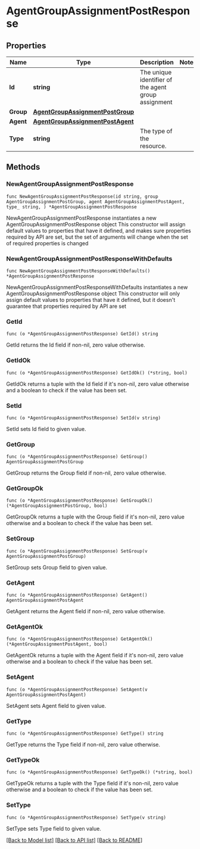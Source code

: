 # AgentGroupAssignmentPostResponse

## Properties

Name | Type | Description | Notes
------------ | ------------- | ------------- | -------------
**Id** | **string** | The unique identifier of the agent group assignment | 
**Group** | [**AgentGroupAssignmentPostGroup**](AgentGroupAssignmentPostGroup.md) |  | 
**Agent** | [**AgentGroupAssignmentPostAgent**](AgentGroupAssignmentPostAgent.md) |  | 
**Type** | **string** | The type of the resource. | 

## Methods

### NewAgentGroupAssignmentPostResponse

`func NewAgentGroupAssignmentPostResponse(id string, group AgentGroupAssignmentPostGroup, agent AgentGroupAssignmentPostAgent, type_ string, ) *AgentGroupAssignmentPostResponse`

NewAgentGroupAssignmentPostResponse instantiates a new AgentGroupAssignmentPostResponse object
This constructor will assign default values to properties that have it defined,
and makes sure properties required by API are set, but the set of arguments
will change when the set of required properties is changed

### NewAgentGroupAssignmentPostResponseWithDefaults

`func NewAgentGroupAssignmentPostResponseWithDefaults() *AgentGroupAssignmentPostResponse`

NewAgentGroupAssignmentPostResponseWithDefaults instantiates a new AgentGroupAssignmentPostResponse object
This constructor will only assign default values to properties that have it defined,
but it doesn't guarantee that properties required by API are set

### GetId

`func (o *AgentGroupAssignmentPostResponse) GetId() string`

GetId returns the Id field if non-nil, zero value otherwise.

### GetIdOk

`func (o *AgentGroupAssignmentPostResponse) GetIdOk() (*string, bool)`

GetIdOk returns a tuple with the Id field if it's non-nil, zero value otherwise
and a boolean to check if the value has been set.

### SetId

`func (o *AgentGroupAssignmentPostResponse) SetId(v string)`

SetId sets Id field to given value.


### GetGroup

`func (o *AgentGroupAssignmentPostResponse) GetGroup() AgentGroupAssignmentPostGroup`

GetGroup returns the Group field if non-nil, zero value otherwise.

### GetGroupOk

`func (o *AgentGroupAssignmentPostResponse) GetGroupOk() (*AgentGroupAssignmentPostGroup, bool)`

GetGroupOk returns a tuple with the Group field if it's non-nil, zero value otherwise
and a boolean to check if the value has been set.

### SetGroup

`func (o *AgentGroupAssignmentPostResponse) SetGroup(v AgentGroupAssignmentPostGroup)`

SetGroup sets Group field to given value.


### GetAgent

`func (o *AgentGroupAssignmentPostResponse) GetAgent() AgentGroupAssignmentPostAgent`

GetAgent returns the Agent field if non-nil, zero value otherwise.

### GetAgentOk

`func (o *AgentGroupAssignmentPostResponse) GetAgentOk() (*AgentGroupAssignmentPostAgent, bool)`

GetAgentOk returns a tuple with the Agent field if it's non-nil, zero value otherwise
and a boolean to check if the value has been set.

### SetAgent

`func (o *AgentGroupAssignmentPostResponse) SetAgent(v AgentGroupAssignmentPostAgent)`

SetAgent sets Agent field to given value.


### GetType

`func (o *AgentGroupAssignmentPostResponse) GetType() string`

GetType returns the Type field if non-nil, zero value otherwise.

### GetTypeOk

`func (o *AgentGroupAssignmentPostResponse) GetTypeOk() (*string, bool)`

GetTypeOk returns a tuple with the Type field if it's non-nil, zero value otherwise
and a boolean to check if the value has been set.

### SetType

`func (o *AgentGroupAssignmentPostResponse) SetType(v string)`

SetType sets Type field to given value.



[[Back to Model list]](../README.md#documentation-for-models) [[Back to API list]](../README.md#documentation-for-api-endpoints) [[Back to README]](../README.md)


